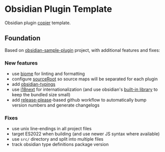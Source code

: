 # Obsidian Plugin Template

Obsidian plugin [copier](https://github.com/copier-org/copier) template.

## Foundation

Based on [obsidian-sample-plugin](https://github.com/obsidianmd/obsidian-sample-plugin) project, with additional features and fixes:

### New features

- use [biome](https://biomejs.dev) for linting and formatting
- configure [sourceRoot](https://esbuild.github.io/api/#source-root) so source maps will be separated for each plugin
- add [obsidian-typings](https://github.com/Fevol/obsidian-typings)
- use [i18next](https://www.i18next.com/) for internationalization (and use obsidian's [built-in library](https://forum.obsidian.md/t/expose-useful-libraries-to-plugin-devs-incl-i18next/89371) to keep the bundled size small)
- add [release-please](https://github.com/googleapis/release-please-action)-based github workflow to automatically bump version numbers and generate changelogs

### Fixes

- use unix line-endings in all project files
- target ES2022 when building (and use newer JS syntax where available)
- use `src/` directory and split into multiple files
- track obsidian type definitions package version
